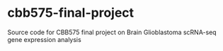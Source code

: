 # cbb575-final-project
Source code for CBB575 final project on Brain Glioblastoma scRNA-seq gene expression analysis
